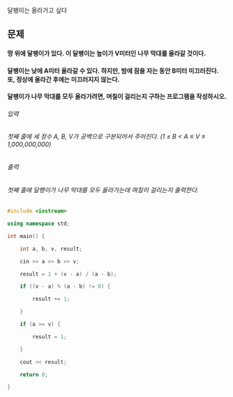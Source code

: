 달팽이는 올라가고 싶다
## 문제
#### 땅 위에 달팽이가 있다. 이 달팽이는 높이가 V미터인 나무 막대를 올라갈 것이다.

#### 달팽이는 낮에 A미터 올라갈 수 있다. 하지만, 밤에 잠을 자는 동안 B미터 미끄러진다. 또, 정상에 올라간 후에는 미끄러지지 않는다.

#### 달팽이가 나무 막대를 모두 올라가려면, 며칠이 걸리는지 구하는 프로그램을 작성하시오.

###### 입력
###### 첫째 줄에 세 정수 A, B, V가 공백으로 구분되어서 주어진다. (1 ≤ B < A ≤ V ≤ 1,000,000,000)

###### 출력
###### 첫째 줄에 달팽이가 나무 막대를 모두 올라가는데 며칠이 걸리는지 출력한다.

```c++
#include <iostream>

using namespace std;

int main() {

	int a, b, v, result;

	cin >> a >> b >> v;

	result = 1 + (v - a) / (a - b);

	if ((v - a) % (a - b) != 0) {

		result += 1;

	}

	if (a >= v) {

		result = 1;

	}

	cout << result;

	return 0;

}
```

